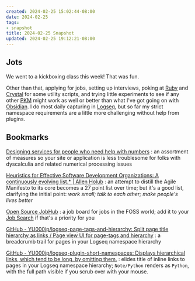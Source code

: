 ```yaml
---
created: 2024-02-25 15:02:44-08:00
date: 2024-02-25
tags:
- snapshot
title: 2024-02-25 Snapshot
updated: 2024-02-25 19:12:21-08:00
---
```


## Jots

We went to a kickboxing class this week! That was fun.

Other than that, applying for jobs, setting up interviews, poking at [Ruby](../../../card/Ruby.md) and [Crystal](../../../card/Crystal.md) for some utility scripts, and trying little experiments to see if any other [PKM](../../../card/PKM.md) might work as well or better than what I've got going on with [Obsidian](../../../card/Obsidian.md). I do most daily capturing in [Logseq](../../../card/Logseq.md), but so far my strict namespace requirements are a little more challenging without help from plugins.

## Bookmarks

[Designing services for people who need help with numbers](https://accessiblenumbers.com)
: an assortment of measures so your site or application is less troublesome for folks with dyscalculia and related numerical processing issues

[Heuristics for Effective Software Development Organizations: A continuously evolving list.\* | Allen Holub](https://holub.com/heuristics/)
: an attempt to distill the Agile Manifesto to its core becomes a 27 point list over time; but it's a good list, clarifying the initial point: *work small; talk to each other; make people's lives better*

[Open Source JobHub](https://opensourcejobhub.com)
: a job board for jobs in the FOSS world; add it to your [Job Search](../../../card/Job%20Search.md) if that's a priority for you

[GitHub - YU000jp/logseq-page-tags-and-hierarchy: Split page title hierarchy as links / Page view UI for page-tags and hierarchy](https://github.com/YU000jp/logseq-page-tags-and-hierarchy)
: a breadcrumb trail for pages in your Logseq namespace hierarchy

[GitHub - YU000jp/logseq-plugin-short-namespaces: Displays hierarchical links, which tend to be long, by omitting them.](https://github.com/YU000jp/logseq-plugin-short-namespaces)
: elides title of inline links to pages in your Logseq namespace hierarchy; `Note/Python` renders as `Python`, with the full path visible if you scrub over with your mouse.